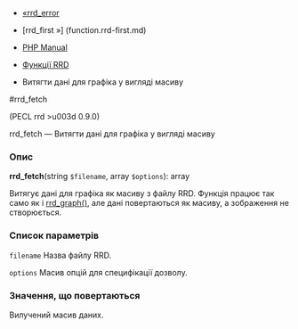 - [«rrd_error](function.rrd-error.md)
- [rrd_first »] (function.rrd-first.md)

- [PHP Manual](index.md)
- [Функції RRD](ref.rrd.md)
- Витягти дані для графіка у вигляді масиву

#rrd_fetch

(PECL rrd \>u003d 0.9.0)

rrd_fetch — Витягти дані для графіка у вигляді масиву

### Опис

**rrd_fetch**(string `$filename`, array `$options`): array

Витягує дані для графіка як масиву з файлу RRD. Функція
працює так само як і [rrd_graph()](function.rrd-graph.md), але дані
повертаються як масиву, а зображення не створюється.

### Список параметрів

`filename`
Назва файлу RRD.

`options`
Масив опцій для специфікації дозволу.

### Значення, що повертаються

Вилучений масив даних.
